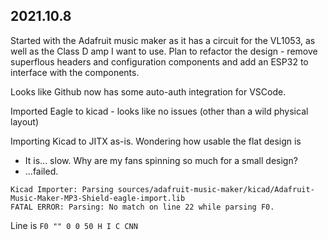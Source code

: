 ## 2021.10.8
Started with the Adafruit music maker as it has a circuit for the VL1053, as well as the Class D amp I want to use. Plan to refactor the design - remove superflous headers and configuration components and add an ESP32 to interface with the components.

Looks like Github now has some auto-auth integration for VSCode.

Imported Eagle to kicad - looks like no issues (other than a wild physical layout)

Importing Kicad to JITX as-is. Wondering how usable the flat design is
- It is... slow. Why are my fans spinning so much for a small design?
- ...failed. 

```
Kicad Importer: Parsing sources/adafruit-music-maker/kicad/Adafruit-Music-Maker-MP3-Shield-eagle-import.lib
FATAL ERROR: Parsing: No match on line 22 while parsing F0.
```

Line is `F0 "" 0 0 50 H I C CNN`